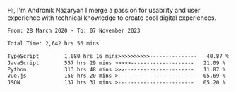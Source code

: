 Hi, I'm Andronik Nazaryan
I merge a passion for usability and user experience with technical knowledge to create cool digital experiences.


<!--START_SECTION:waka-->

```txt
From: 28 March 2020 - To: 07 November 2023

Total Time: 2,642 hrs 56 mins

TypeScript        1,080 hrs 16 mins>>>>>>>>>>---------------   40.87 %
JavaScript        557 hrs 29 mins >>>>>--------------------   21.09 %
Python            313 hrs 48 mins >>>----------------------   11.87 %
Vue.js            150 hrs 20 mins >------------------------   05.69 %
JSON              137 hrs 31 mins >------------------------   05.20 %
```

<!--END_SECTION:waka-->
